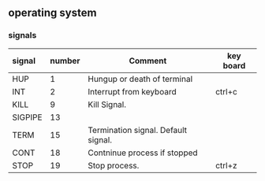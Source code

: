 operating system
---

### signals

| signal      | number   | Comment                                 | key board |
|:------------|----------|-----------------------------------------|-----------| 
| HUP         | 1        | Hungup or death of terminal             |           |
| INT         | 2        | Interrupt from keyboard                 |  ctrl+c   |
| KILL        | 9        | Kill Signal.                            |           | 
| SIGPIPE     | 13       |                                         |           |
| TERM        | 15       | Termination signal. Default signal.     |           |
| CONT        | 18       | Contninue process if stopped            |           |
| STOP        | 19       | Stop process.                           |  ctrl+z   |

